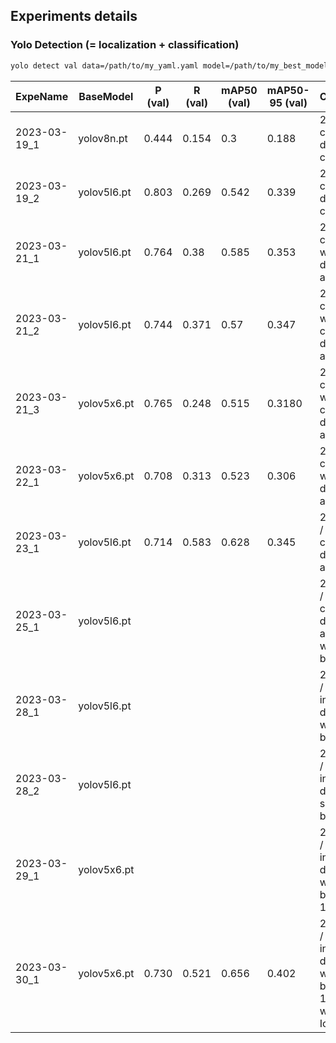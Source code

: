 ## Experiments details

### Yolo Detection (= localization + classification)

```bash
yolo detect val data=/path/to/my_yaml.yaml model=/path/to/my_best_model.pt
```

| ExpeName     | BaseModel   | P (val) | R (val) | mAP50 (val) | mAP50-95 (val) | Comments                                                     |
|--------------|-------------|---------|---------|-------------|----------------|--------------------------------------------------------------|
| 2023-03-19_1 | yolov8n.pt  | 0.444   | 0.154   | 0.3         | 0.188          | 227 classes / default config                                 |
| 2023-03-19_2 | yolov5l6.pt | 0.803   | 0.269   | 0.542       | 0.339          | 227 classes / default config                                 |
| 2023-03-21_1 | yolov5l6.pt | 0.764   | 0.38    | 0.585       | 0.353          | 227 classes / without data-augment                           |
| 2023-03-21_2 | yolov5l6.pt | 0.744   | 0.371   | 0.57        | 0.347          | 227 classes / with custom data-augment                       |
| 2023-03-21_3 | yolov5x6.pt | 0.765   | 0.248   | 0.515       | 0.3180         | 227 classes / with custom data-augment                       |
| 2023-03-22_1 | yolov5x6.pt | 0.708   | 0.313   | 0.523       | 0.306          | 227 classes / without data-augment                           |
| 2023-03-23_1 | yolov5l6.pt | 0.714   | 0.583   | 0.628       | 0.345          | 24 classes / with custom data-augment                        |
| 2023-03-25_1 | yolov5l6.pt |         |         |             |                | 24 classes / with custom data-augment / with split baseline  |
| 2023-03-28_1 | yolov5l6.pt |         |         |             |                | 24 classes / with invert in data-aug / with split baseline   |
| 2023-03-28_2 | yolov5l6.pt |         |         |             |                | 24 classes / with inverted data/ with split baseline         |
| 2023-03-29_1 | yolov5x6.pt |         |         |             |                | 24 classes / with invert in data-aug / with split baseline  / 1536 px    |
| 2023-03-30_1 | yolov5x6.pt | 0.730   | 0.521   | 0.656       | 0.402          | 24 classes / with invert in data-aug / with split baseline  / 1536 px / with CONF IoU 85   |
